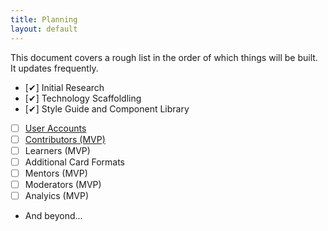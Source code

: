 ```yaml
---
title: Planning
layout: default
---
```


This document covers a rough list in the order of which things will be built. It updates frequently.

- [✔] Initial Research
- [✔] Technology Scaffoldling
- [✔] Style Guide and Component Library
- [ ] [User Accounts](/f_planning/user_accounts)
- [ ] [Contributors (MVP)](/f_planning/contributors_mvp)
- [ ] Learners (MVP)
- [ ] Additional Card Formats
- [ ] Mentors (MVP)
- [ ] Moderators (MVP)
- [ ] Analyics (MVP)
- And beyond...

